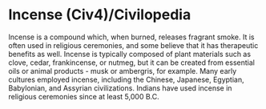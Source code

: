 # Incense (Civ4)/Civilopedia

Incense is a compound which, when burned, releases fragrant smoke. It is often used in religious ceremonies, and some believe that it has therapeutic benefits as well. Incense is typically composed of plant materials such as clove, cedar, frankincense, or nutmeg, but it can be created from essential oils or animal products - musk or ambergris, for example. Many early cultures employed incense, including the Chinese, Japanese, Egyptian, Babylonian, and Assyrian civilizations. Indians have used incense in religious ceremonies since at least 5,000 B.C.